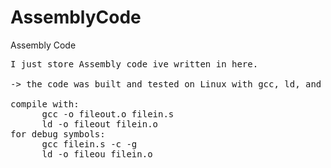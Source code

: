 # AssemblyCode
Assembly Code

<pre>
I just store Assembly code ive written in here.
      
-> the code was built and tested on Linux with gcc, ld, and as.

compile with: 
      gcc -o fileout.o filein.s
      ld -o fileout filein.o
for debug symbols: 
      gcc filein.s -c -g 
      ld -o fileou filein.o 
</pre>
